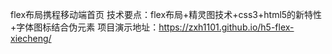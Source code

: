 flex布局携程移动端首页
技术要点：flex布局+精灵图技术+css3+html5的新特性+字体图标结合伪元素
    项目演示地址：https://zxh1101.github.io/h5-flex-xiecheng/
